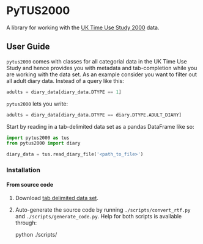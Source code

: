# PyTUS2000

A library for working with the [UK Time Use Study 2000](https://discover.ukdataservice.ac.uk/catalogue?sn=4504) data.

## User Guide

`pytus2000` comes with classes for all categorial data in the UK Time Use Study and hence provides you with metadata and tab-completion while you are working with the data set. As an example consider you want to filter out all adult diary data. Instead of a query like this:

```python
adults = diary_data[diary_data.DTYPE == 1]
```

`pytus2000` lets you write:

```python
adults = diary_data[diary_data.DTYPE == diary.DTYPE.ADULT_DIARY]
```

Start by reading in a tab-delimited data set as a pandas DataFrame like so:

```python
import pytus2000 as tus
from pytus2000 import diary

diary_data = tus.read_diary_file('<path_to_file>')
```

### Installation

#### From source code

1) Download [tab delimited data set](https://discover.ukdataservice.ac.uk/catalogue?sn=4504).

2) Auto-generate the source code by running `./scripts/convert_rtf.py` and `./scripts/generate_code.py`. Help for both scripts is available through:

    python ./scripts/<script>.py --help

3) `pip install .`

## Developer Guide

### Prepare your environment

#### Download and extract data set

To run all tests and to generate the source code, you will need the original data set. Extract it into `./data/` so that it will be discovered by the test runner. Your directory should look like this:

    ./data/
        4504_file_information.rtf
        mrdoc/
            ...
        read4504.txt
        tab/
            ...
    ./pytus2000/
        ...
    ...

#### Convert rtf

The original data dictionaries come in rtf format. For running the tests and generating the source code, you will need to convert them to plain text first. Make sure you have a Python 2 environment with `pyth`, `click`, and `pathlib` installed and run:

    python ./scripts/convert_rtf.py ./data/mrdoc/allissue/ ./data/mrdoc/allissue/

#### Auto-generate data dictionaries

    python ./scripts/generate_code.py ./data/mrdoc/allissue/

You will need to repeat this step whenever you do changes to the script generating the code.

#### Install pytus

Make sure you have the source code autogenerated, see above. Best install `pytus2000` in editable mode:

    $ pip install -e .

### Run the test suite

Make sure you have set up your environment as described above. Run the test suite with py.test:

    $ py.test

Tests including the data set are skipped by default, as the data set might be unavailable and tests are slow. To run all tests run:

    $ py.test --runwithdataset
